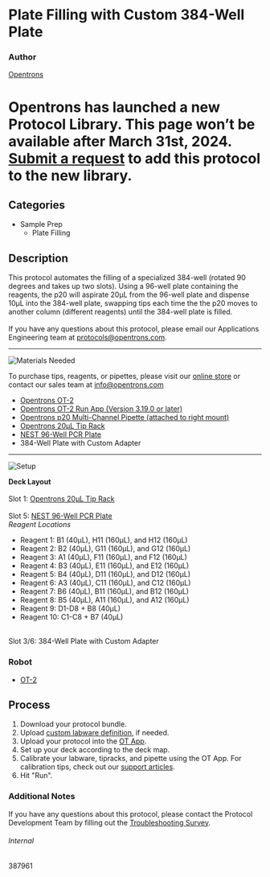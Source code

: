 # Plate Filling with Custom 384-Well Plate

### Author
[Opentrons](https://opentrons.com/)


# Opentrons has launched a new Protocol Library. This page won’t be available after March 31st, 2024. [Submit a request](https://docs.google.com/forms/d/e/1FAIpQLSdYYp9QCKow4nn0KlCVsMS3HX0eJ0N9O7-erajKvcpT0lWbSg/viewform) to add this protocol to the new library.

## Categories
* Sample Prep
	* Plate Filling


## Description
This protocol automates the filling of a specialized 384-well (rotated 90 degrees and takes up two slots). Using a 96-well plate containing the reagents, the p20 will aspirate 20µL from the 96-well plate and dispense 10µL into the 384-well plate, swapping tips each time the the p20 moves to another column (different reagents) until the 384-well plate is filled.</br>
</br>
If you have any questions about this protocol, please email our Applications Engineering team at [protocols@opentrons.com](mailto:protocols@opentrons.com).

---
![Materials Needed](https://s3.amazonaws.com/opentrons-protocol-library-website/custom-README-images/001-General+Headings/materials.png)

To purchase tips, reagents, or pipettes, please visit our [online store](https://shop.opentrons.com/) or contact our sales team at [info@opentrons.com](mailto:info@opentrons.com)

* [Opentrons OT-2](https://shop.opentrons.com/collections/ot-2-robot/products/ot-2)
* [Opentrons OT-2 Run App (Version 3.19.0 or later)](https://opentrons.com/ot-app/)
* [Opentrons p20 Multi-Channel Pipette (attached to right mount)](https://shop.opentrons.com/collections/ot-2-robot/products/single-channel-electronic-pipette)
* [Opentrons 20µL Tip Rack](https://shop.opentrons.com/collections/opentrons-tips)
* [NEST 96-Well PCR Plate](https://shop.opentrons.com/collections/verified-labware/products/nest-0-1-ml-96-well-pcr-plate-full-skirt)
* 384-Well Plate with Custom Adapter


---
![Setup](https://s3.amazonaws.com/opentrons-protocol-library-website/custom-README-images/001-General+Headings/Setup.png)

**Deck Layout**</br>
</br>
Slot 1: [Opentrons 20µL Tip Rack](https://shop.opentrons.com/collections/opentrons-tips)</br>
</br>
Slot 5: [NEST 96-Well PCR Plate](https://shop.opentrons.com/collections/verified-labware/products/nest-0-1-ml-96-well-pcr-plate-full-skirt)</br>
*Reagent Locations*</br>
* Reagent 1: B1 (40µL), H11 (160µL), and H12 (160µL)
* Reagent 2: B2 (40µL), G11 (160µL), and G12 (160µL)
* Reagent 3: A1 (40µL), F11 (160µL), and F12 (160µL)
* Reagent 4: B3 (40µL), E11 (160µL), and E12 (160µL)
* Reagent 5: B4 (40µL), D11 (160µL), and D12 (160µL)
* Reagent 6: A3 (40µL), C11 (160µL), and C12 (160µL)
* Reagent 7: B6 (40µL), B11 (160µL), and B12 (160µL)
* Reagent 8: B5 (40µL), A11 (160µL), and A12 (160µL)
* Reagent 9: D1-D8 + B8 (40µL)
* Reagent 10: C1-C8 + B7 (40µL)
</br>
Slot 3/6: 384-Well Plate with Custom Adapter

### Robot
* [OT-2](https://opentrons.com/ot-2)

## Process

1. Download your protocol bundle.
2. Upload [custom labware definition](https://support.opentrons.com/en/articles/3136506-using-labware-in-your-protocols), if needed.
3. Upload your protocol into the [OT App](https://opentrons.com/ot-app).
4. Set up your deck according to the deck map.
5. Calibrate your labware, tipracks, and pipette using the OT App. For calibration tips, check out our [support articles](https://support.opentrons.com/en/collections/1559720-guide-for-getting-started-with-the-ot-2).
6. Hit "Run".

### Additional Notes
If you have any questions about this protocol, please contact the Protocol Development Team by filling out the [Troubleshooting Survey](https://protocol-troubleshooting.paperform.co/).

###### Internal
387961
